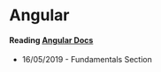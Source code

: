 # Angular

#### Reading [Angular Docs](https://angular.io/docs)
* 16/05/2019 - Fundamentals Section
